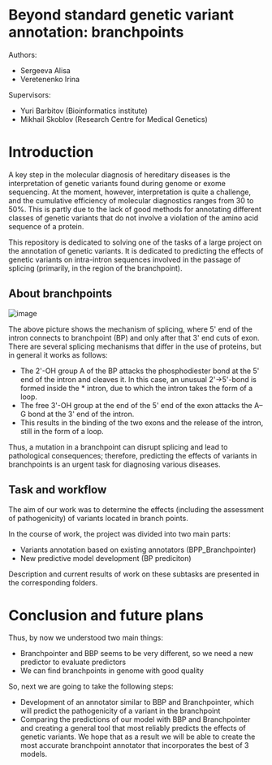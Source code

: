 # Beyond standard genetic variant annotation: branchpoints

Authors:
* Sergeeva Alisa
* Veretenenko Irina

Supervisors: 
* Yuri Barbitov (Bioinformatics institute) 
* Mikhail Skoblov (Research Centre for Medical Genetics)

# Introduction
A key step in the molecular diagnosis of hereditary diseases is the interpretation of genetic variants found during genome or exome sequencing. At the moment, however, interpretation is quite a challenge, and the cumulative efficiency of molecular diagnostics ranges from 30 to 50%. This is partly due to the lack of good methods for annotating different classes of genetic variants that do not involve a violation of the amino acid sequence of a protein.

This repository is dedicated to solving one of the tasks of a large project on the annotation of genetic variants. It is dedicated to predicting the effects of genetic variants on intra-intron sequences involved in the passage of splicing (primarily, in the region of the branchpoint). 

## About branchpoints
![image](https://user-images.githubusercontent.com/83416875/169659518-e4e0b883-ed98-42cb-b183-96b81bafe59d.png)

The above picture shows the mechanism of splicing, where 5' end of the intron connects to branchpoint (BP) and only after that 3' end cuts of exon. There are several splicing mechanisms that differ in the use of proteins, but in general it works as follows: 
* The 2'-OH group A of the BP attacks the phosphodiester bond at the 5' end of the intron and cleaves it. In this case, an unusual 2'->5'-bond is formed inside the * intron, due to which the intron takes the form of a loop.
* The free 3'-OH group at the end of the 5' end of the exon attacks the A–G bond at the 3' end of the intron.
* This results in the binding of the two exons and the release of the intron, still in the form of a loop.

Thus, a mutation in a branchpoint can disrupt splicing and lead to pathological consequences; therefore, predicting the effects of variants in branchpoints is an urgent task for diagnosing various diseases.

## Task and workflow

The aim of our work was to determine the effects (including the assessment of pathogenicity) of variants located in branch points.

In the course of work, the project was divided into two main parts:
* Variants annotation based on existing annotators (BPP_Branchpointer)
* New predictive model development (BP prediciton)

Description and current results of work on these subtasks are presented in the corresponding folders.

# Conclusion and future plans
Thus, by now we understood two main things: 
* Branchpointer and BBP seems to be very different, so we need a new predictor to evaluate predictors  
* We can find branchpoints in genome with good quality

So, next we are going to take the following steps: 
* Development of an annotator similar to BBP and Branchpointer, which will predict the pathogenicity of a variant in the branchpoint
* Comparing the predictions of our model with BBP and Branchpointer and creating a general tool that most reliably predicts the effects of genetic variants. We hope that as a result we will be able to create the most accurate branchpoint annotator that incorporates the best of 3 models. 

